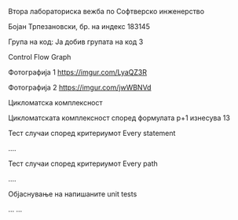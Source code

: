 Втора лабораториска вежба по Софтверско инженерство

Бојан Трпезановски, бр. на индекс 183145

Група на код:
Ја добив групата на код 3


Control Flow Graph

Фотографија 1 
https://imgur.com/LyaQZ3R

Фотографија 2
https://imgur.com/jwWBNVd

Цикломатска комплексност

Цикломатската комплексност според формулата p+1 изнесува 13

Тест случаи според критериумот Every statement

....


Тест случаи според критериумот Every path

....


Објаснување на напишаните unit tests

... ...
